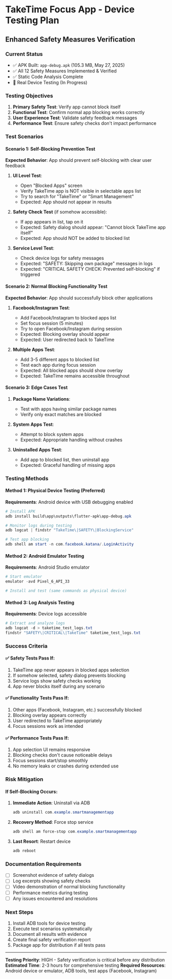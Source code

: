 # TakeTime Focus App - Device Testing Plan
## Enhanced Safety Measures Verification

### Current Status
- ✅ APK Built: `app-debug.apk` (105.3 MB, May 27, 2025)
- ✅ All 12 Safety Measures Implemented & Verified
- ✅ Static Code Analysis Complete
- 🔄 Real Device Testing (In Progress)

### Testing Objectives
1. **Primary Safety Test**: Verify app cannot block itself
2. **Functional Test**: Confirm normal app blocking works correctly
3. **User Experience Test**: Validate safety feedback messages
4. **Performance Test**: Ensure safety checks don't impact performance

### Test Scenarios

#### Scenario 1: Self-Blocking Prevention Test
**Expected Behavior**: App should prevent self-blocking with clear user feedback

1. **UI Level Test**:
   - Open "Blocked Apps" screen
   - Verify TakeTime app is NOT visible in selectable apps list
   - Try to search for "TakeTime" or "Smart Management"
   - Expected: App should not appear in results

2. **Safety Check Test** (if somehow accessible):
   - If app appears in list, tap on it
   - Expected: Safety dialog should appear: "Cannot block TakeTime app itself"
   - Expected: App should NOT be added to blocked list

3. **Service Level Test**:
   - Check device logs for safety messages
   - Expected: "SAFETY: Skipping own package" messages in logs
   - Expected: "CRITICAL SAFETY CHECK: Prevented self-blocking" if triggered

#### Scenario 2: Normal Blocking Functionality Test
**Expected Behavior**: App should successfully block other applications

1. **Facebook/Instagram Test**:
   - Add Facebook/Instagram to blocked apps list
   - Set focus session (5 minutes)
   - Try to open Facebook/Instagram during session
   - Expected: Blocking overlay should appear
   - Expected: User redirected back to TakeTime

2. **Multiple Apps Test**:
   - Add 3-5 different apps to blocked list
   - Test each app during focus session
   - Expected: All blocked apps should show overlay
   - Expected: TakeTime remains accessible throughout

#### Scenario 3: Edge Cases Test
1. **Package Name Variations**:
   - Test with apps having similar package names
   - Verify only exact matches are blocked

2. **System Apps Test**:
   - Attempt to block system apps
   - Expected: Appropriate handling without crashes

3. **Uninstalled Apps Test**:
   - Add app to blocked list, then uninstall app
   - Expected: Graceful handling of missing apps

### Testing Methods

#### Method 1: Physical Device Testing (Preferred)
**Requirements**: Android device with USB debugging enabled

```powershell
# Install APK
adb install build\app\outputs\flutter-apk\app-debug.apk

# Monitor logs during testing
adb logcat | findstr "TakeTime\|SAFETY\|BlockingService"

# Test app blocking
adb shell am start -n com.facebook.katana/.LoginActivity
```

#### Method 2: Android Emulator Testing
**Requirements**: Android Studio emulator

```powershell
# Start emulator
emulator -avd Pixel_6_API_33

# Install and test (same commands as physical device)
```

#### Method 3: Log Analysis Testing
**Requirements**: Device logs accessible

```powershell
# Extract and analyze logs
adb logcat -d > taketime_test_logs.txt
findstr "SAFETY\|CRITICAL\|TakeTime" taketime_test_logs.txt
```

### Success Criteria

#### ✅ Safety Tests Pass If:
1. TakeTime app never appears in blocked apps selection
2. If somehow selected, safety dialog prevents blocking
3. Service logs show safety checks working
4. App never blocks itself during any scenario

#### ✅ Functionality Tests Pass If:
1. Other apps (Facebook, Instagram, etc.) successfully blocked
2. Blocking overlay appears correctly
3. User redirected to TakeTime appropriately
4. Focus sessions work as intended

#### ✅ Performance Tests Pass If:
1. App selection UI remains responsive
2. Blocking checks don't cause noticeable delays
3. Focus sessions start/stop smoothly
4. No memory leaks or crashes during extended use

### Risk Mitigation

#### If Self-Blocking Occurs:
1. **Immediate Action**: Uninstall via ADB
   ```powershell
   adb uninstall com.example.smartmanagementapp
   ```

2. **Recovery Method**: Force stop service
   ```powershell
   adb shell am force-stop com.example.smartmanagementapp
   ```

3. **Last Resort**: Restart device
   ```powershell
   adb reboot
   ```

### Documentation Requirements
- [ ] Screenshot evidence of safety dialogs
- [ ] Log excerpts showing safety checks
- [ ] Video demonstration of normal blocking functionality
- [ ] Performance metrics during testing
- [ ] Any issues encountered and resolutions

### Next Steps
1. Install ADB tools for device testing
2. Execute test scenarios systematically
3. Document all results with evidence
4. Create final safety verification report
5. Package app for distribution if all tests pass

---
**Testing Priority**: HIGH - Safety verification is critical before any distribution
**Estimated Time**: 2-3 hours for comprehensive testing
**Required Resources**: Android device or emulator, ADB tools, test apps (Facebook, Instagram)
